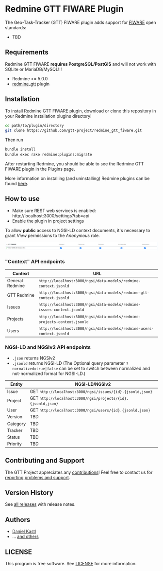 # Redmine GTT FIWARE Plugin

The Geo-Task-Tracker (GTT) FIWARE plugin adds support for [FIWARE](https://www.fiware.org/)
open standards:

- TBD

## Requirements

Redmine GTT FIWARE **requires PostgreSQL/PostGIS** and will not work with SQLite
or MariaDB/MySQL!!!

- Redmine >= 5.0.0
- [redmine_gtt](https://github.com/gtt-project/redmine_gtt/) plugin

## Installation

To install Redmine GTT FIWARE plugin, download or clone this repository in your
Redmine installation plugins directory!

```sh
cd path/to/plugin/directory
git clone https://github.com/gtt-project/redmine_gtt_fiware.git
```

Then run

```sh
bundle install
bundle exec rake redmine:plugins:migrate
```

After restarting Redmine, you should be able to see the Redmine GTT FIWARE
plugin in the Plugins page.

More information on installing (and uninstalling) Redmine plugins can be found
[here](http://www.redmine.org/wiki/redmine/Plugins).

## How to use

- Make sure REST web services is enabled: http://localhost:3000/settings?tab=api
- Enable the plugin in project settings

To allow **public** access to NGSI-LD context documents, it's necessary to grant *View*
permissions to the *Anonymous* role.

![Plugin permissions](doc/permissions.png)

### "Context" API endpoints

| Context          | URL                                                       |
|------------------|-----------------------------------------------------------|
| General Redmine  | `http://localhost:3000/ngsi/data-models/redmine-context.jsonld` |
| GTT Redmine      | `http://localhost:3000/ngsi/data-models/redmine-gtt-context.jsonld` |
| Issues           | `http://localhost:3000/ngsi/data-models/redmine-issues-context.jsonld` |
| Projects         | `http://localhost:3000/ngsi/data-models/redmine-projects-context.jsonld` |
| Users            | `http://localhost:3000/ngsi/data-models/redmine-users-context.jsonld` |

### NGSI-LD and NGSIv2 API endpoints

- `.json` returns NGSIv2
- `.jsonld` returns NGSI-LD (The Optional query parameter `?normalized=true|false`
  can be set to switch between normalized and not-normalized format for NGSI-LD.)

| Entity    | NGSI-LD/NGSIv2                                               |
|-----------|--------------------------------------------------------------|
| Issue     | GET `http://localhost:3000/ngsi/issues/{id}.{jsonld,json}`   |
| Project   | GET `http://localhost:3000/ngsi/projects/{id}.{jsonld,json}` |
| User      | GET `http://localhost:3000/ngsi/users/{id}.{jsonld,json}`    |
| Version   | TBD                                                          |
| Category  | TBD                                                          |
| Tracker   | TBD                                                          |
| Status    | TBD                                                          |
| Priority  | TBD                                                          |

## Contributing and Support

The GTT Project appreciates any [contributions](https://github.com/gtt-project/.github/blob/main/CONTRIBUTING.md)!
Feel free to contact us for [reporting problems and support](https://github.com/gtt-project/.github/blob/main/CONTRIBUTING.md).

## Version History

See [all releases](https://github.com/gtt-project/redmine_gtt_fiware/releases)
with release notes.

## Authors

- [Daniel Kastl](https://github.com/dkastl)
- ... [and others](https://github.com/gtt-project/redmine_gtt_fiware/graphs/contributors)

## LICENSE

This program is free software. See [LICENSE](LICENSE) for more information.
